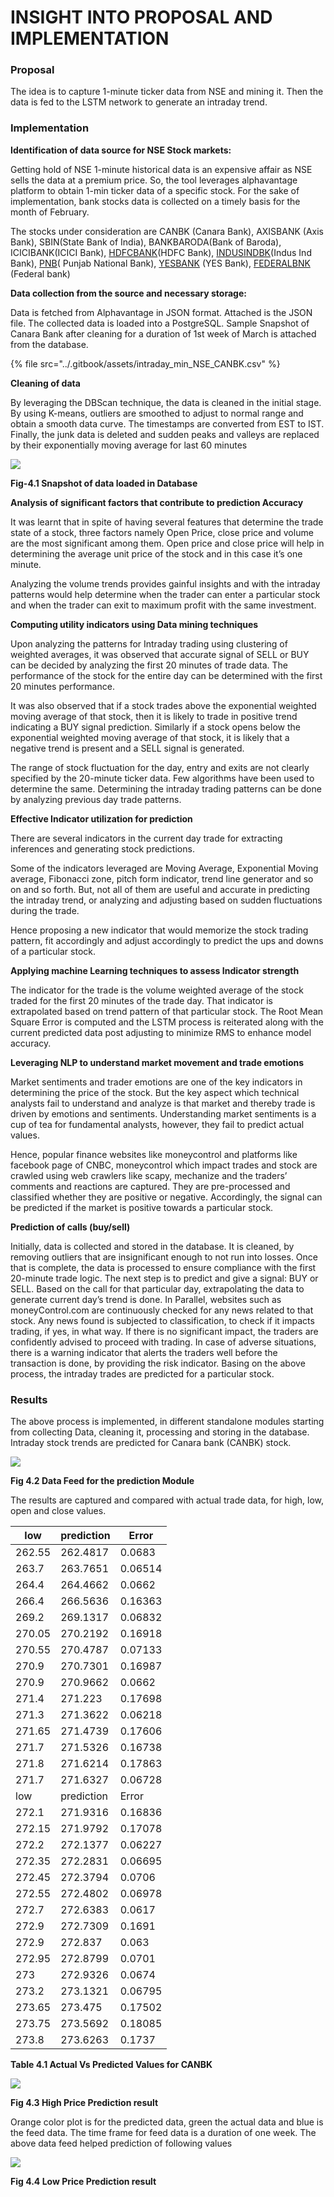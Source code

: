 # INSIGHT INTO PROPOSAL AND IMPLEMENTATION

### Proposal

The idea is to capture 1-minute ticker data from NSE and mining it. Then the data is fed to the LSTM network to generate an intraday trend.

### Implementation

**Identification of data source for NSE Stock markets:**

Getting hold of NSE 1-minute historical data is an expensive affair as NSE sells the data at a premium price. So, the tool leverages alphavantage platform to obtain 1-min ticker data of a specific stock. For the sake of implementation, bank stocks data is collected on a timely basis for the month of February.

The stocks under consideration are CANBK (Canara Bank), AXISBANK (Axis Bank), SBIN(State Bank of India), BANKBARODA(Bank of Baroda), ICICIBANK(ICICI Bank), [HDFCBANK](https://www.bseindia.com/stock-share-price/hdfc-bank-ltd/hdfcbank/500180/)(HDFC Bank), [INDUSINDBK](https://www.bseindia.com/stock-share-price/indusind-bank-ltd/indusindbk/532187/)(Indus Ind Bank), [PNB](https://www.bseindia.com/stock-share-price/punjab-national-bank/pnb/532461/)( Punjab National Bank), [YESBANK](https://www.bseindia.com/stock-share-price/yes-bank-ltd/yesbank/532648/) (YES Bank), [FEDERALBNK](https://www.bseindia.com/stock-share-price/federal-bank-ltd/federalbnk/500469/) (Federal bank)

**Data collection from the source and necessary storage:**

Data is fetched from Alphavantage in JSON format. Attached is the JSON file. The collected data is loaded into a PostgreSQL. Sample Snapshot of Canara Bank after cleaning for a duration of 1st week of March is attached from the database.

{% file src="../.gitbook/assets/intraday_min_NSE_CANBK.csv" %}

**Cleaning of data**

By leveraging the DBScan technique, the data is cleaned in the initial stage. By using K-means, outliers are smoothed to adjust to normal range and obtain a smooth data curve. The timestamps are converted from EST to IST. Finally, the junk data is deleted and sudden peaks and valleys are replaced by their exponentially moving average for last 60 minutes

![](../.gitbook/assets/7.png)

**Fig-4.1 Snapshot of data loaded in Database**

**Analysis of significant factors that contribute to prediction Accuracy**

It was learnt that in spite of having several features that determine the trade state of a stock, three factors namely Open Price, close price and volume are the most significant among them. Open price and close price will help in determining the average unit price of the stock and in this case it’s one minute.

Analyzing the volume trends provides gainful insights and with the intraday patterns would help determine when the trader can enter a particular stock and when the trader can exit to maximum profit with the same investment.

**Computing utility indicators using Data mining techniques**

Upon analyzing the patterns for Intraday trading using clustering of weighted averages, it was observed that accurate signal of SELL or BUY can be decided by analyzing the first 20 minutes of trade data. The performance of the stock for the entire day can be determined with the first 20 minutes performance.

It was also observed that if a stock trades above the exponential weighted moving average of that stock, then it is likely to trade in positive trend indicating a BUY signal prediction. Similarly if a stock opens below the exponential weighted moving average of that stock, it is likely that a negative trend is present and a SELL signal is generated.

The range of stock fluctuation for the day, entry and exits are not clearly specified by the 20-minute ticker data. Few algorithms have been used to determine the same. Determining the intraday trading patterns can be done by analyzing previous day trade patterns.

**Effective Indicator utilization for prediction**

There are several indicators in the current day trade for extracting inferences and generating stock predictions.

Some of the indicators leveraged are Moving Average, Exponential Moving average, Fibonacci zone, pitch form indicator, trend line generator and so on and so forth. But, not all of them are useful and accurate in predicting the intraday trend, or analyzing and adjusting based on sudden fluctuations during the trade.

Hence proposing a new indicator that would memorize the stock trading pattern, fit accordingly and adjust accordingly to predict the ups and downs of a particular stock.

**Applying machine Learning techniques to assess Indicator strength**

The indicator for the trade is the volume weighted average of the stock traded for the first 20 minutes of the trade day. That indicator is extrapolated based on trend pattern of that particular stock. The Root Mean Square Error is computed and the LSTM process is reiterated along with the current predicted data post adjusting to minimize RMS to enhance model accuracy.

**Leveraging NLP to understand market movement and trade emotions**

Market sentiments and trader emotions are one of the key indicators in determining the price of the stock. But the key aspect which technical analysts fail to understand and analyze is that market and thereby trade is driven by emotions and sentiments. Understanding market sentiments is a cup of tea for fundamental analysts, however, they fail to predict actual values.

Hence, popular finance websites like moneycontrol and platforms like facebook page of CNBC, moneycontrol which impact trades and stock are crawled using web crawlers like scapy, mechanize and the traders’ comments and reactions are captured. They are pre-processed and classified whether they are positive or negative. Accordingly, the signal can be predicted if the market is positive towards a particular stock.

**Prediction of calls (buy/sell)**

Initially, data is collected and stored in the database. It is cleaned, by removing outliers that are insignificant enough to not run into losses. Once that is complete, the data is processed to ensure compliance with the first 20-minute trade logic. The next step is to predict and give a signal: BUY or SELL. Based on the call for that particular day, extrapolating the data to generate current day’s trend is done. In Parallel, websites such as moneyControl.com are continuously checked for any news related to that stock. Any news found is subjected to classification, to check if it impacts trading, if yes, in what way. If there is no significant impact, the traders are confidently advised to proceed with trading. In case of adverse situations, there is a warning indicator that alerts the traders well before the transaction is done, by providing the risk indicator. Basing on the above process, the intraday trades are predicted for a particular stock.

### Results

The above process is implemented, in different standalone modules starting from collecting Data, cleaning it, processing and storing in the database. Intraday stock trends are predicted for Canara bank (CANBK) stock.

![](<../.gitbook/assets/8 (2).png>)

**Fig 4.2 Data Feed for the prediction Module**

The results are captured and compared with actual trade data, for high, low, open and close values.

| low    | prediction | Error   |
| ------ | ---------- | ------- |
| 262.55 | 262.4817   | 0.0683  |
| 263.7  | 263.7651   | 0.06514 |
| 264.4  | 264.4662   | 0.0662  |
| 266.4  | 266.5636   | 0.16363 |
| 269.2  | 269.1317   | 0.06832 |
| 270.05 | 270.2192   | 0.16918 |
| 270.55 | 270.4787   | 0.07133 |
| 270.9  | 270.7301   | 0.16987 |
| 270.9  | 270.9662   | 0.0662  |
| 271.4  | 271.223    | 0.17698 |
| 271.3  | 271.3622   | 0.06218 |
| 271.65 | 271.4739   | 0.17606 |
| 271.7  | 271.5326   | 0.16738 |
| 271.8  | 271.6214   | 0.17863 |
| 271.7  | 271.6327   | 0.06728 |
| low    | prediction | Error   |
| 272.1  | 271.9316   | 0.16836 |
| 272.15 | 271.9792   | 0.17078 |
| 272.2  | 272.1377   | 0.06227 |
| 272.35 | 272.2831   | 0.06695 |
| 272.45 | 272.3794   | 0.0706  |
| 272.55 | 272.4802   | 0.06978 |
| 272.7  | 272.6383   | 0.0617  |
| 272.9  | 272.7309   | 0.1691  |
| 272.9  | 272.837    | 0.063   |
| 272.95 | 272.8799   | 0.0701  |
| 273    | 272.9326   | 0.0674  |
| 273.2  | 273.1321   | 0.06795 |
| 273.65 | 273.475    | 0.17502 |
| 273.75 | 273.5692   | 0.18085 |
| 273.8  | 273.6263   | 0.1737  |

**Table 4.1 Actual Vs Predicted Values for CANBK**

![](<../.gitbook/assets/9 (2).png>)

**Fig 4.3 High Price Prediction result**

Orange color plot is for the predicted data, green the actual data and blue is the feed data. The time frame for feed data is a duration of one week. The above data feed helped prediction of following values

![](<../.gitbook/assets/10 (3).png>)

**Fig 4.4 Low Price Prediction result**
